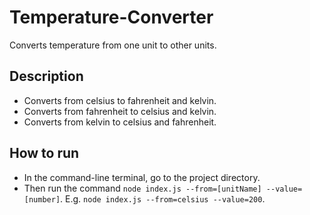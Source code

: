# Temperature-Converter
Converts temperature from one unit to other units.

## Description
- Converts from celsius to fahrenheit and kelvin.
- Converts from fahrenheit to celsius and kelvin.
- Converts from kelvin to celsius and fahrenheit.

## How to run
- In the command-line terminal, go to the project directory.
- Then run the command `node index.js --from=[unitName] --value=[number]`.
    E.g. `node index.js --from=celsius --value=200`.
